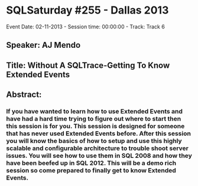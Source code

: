 # SQLSaturday #255 - Dallas 2013
Event Date: 02-11-2013 - Session time: 00:00:00 - Track: Track 6
## Speaker: AJ Mendo
## Title: Without A SQLTrace-Getting To Know Extended Events
## Abstract:
### If you have wanted to learn how to use Extended Events and have had a hard time trying to figure out where to start then this session is for you. This session is designed for someone that has never used Extended Events before. After this session you will know the basics of how to setup and  use this highly scalable and configurable architecture to trouble shoot server issues. You will see how to use them in SQL 2008 and how they have been beefed up in SQL 2012. This will be a demo rich session so come prepared to finally get to know Extended Events.
